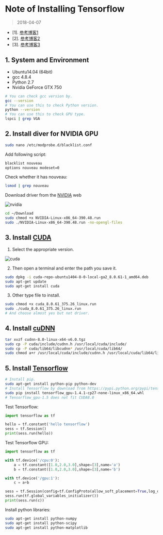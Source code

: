 # Note of Installing Tensorflow
> 2018-04-07

* [1]. [参考博客1](https://blog.csdn.net/qq_26815027/article/details/79629193)
* [2]. [参考博客2](https://www.cnblogs.com/zengcv/p/6564517.html)
* [3]. [参考博客3](https://www.linuxidc.com/Linux/2017-01/139300.htm)

## 1. System and Environment

* Ubuntu14.04 (64bit)
* gcc 4.8.4
* Python 2.7
* Nvidia GeForce GTX 750
```sh
# You can check gcc version by.
gcc --version
# You can use this to check Python version.
python --version
# You can use this to check GPU type.
lspci | grep VGA
```

## 2. Install diver for NVIDIA GPU

```sh
sudo nano /etc/modprobe.d/blacklist.conf
```

Add following script:
```sh
blacklist nouveau
options nouveau modeset=0
```

Check whether it has nouveau:
```sh
lsmod | grep nouveau
```

Download driver from the [NVIDIA](http://www.nvidia.cn/Download/index.aspx?lang=cn) web

![nvidia](https://raw.githubusercontent.com/RotatingSky/Rotating-Sky/master/Tensorflow/Note_Images/2.png)

```sh
cd ~/Download
sudo chmod +x NVIDIA-Linux-x86_64-390.48.run
sudo ./NVIDIA-Linux-x86_64-390.48.run -no-opengl-files
```

## 3. Install [CUDA](https://developer.nvidia.com/cuda-toolkit-archive)

1. Select the appropriate version.

![cuda](https://github.com/RotatingSky/Rotating-Sky/blob/master/Tensorflow/Note_Images/1.png?raw=true)

2. Then open a terminal and enter the path you save it.

```sh
sudo dpkg -i cuda-repo-ubuntu1404-8-0-local-ga2_8.0.61-1_amd64.deb
sudo apt-get update
sudo apt-get install cuda
```

3. Other type file to install.

```sh
sudo chmod +x cuda_8.0.61_375.26_linux.run
sudo ./cuda_8.0.61_375.26_linux.run
# And choose almost yes but not driver.
```

## 4. Install [cuDNN](https://developer.nvidia.com/rdp/cudnn-download)
```sh
tar xvzf cudnn-8.0-linux-x64-v6.0.tgz
sudo cp -P cuda/include/cudnn.h /usr/local/cuda/include/
sudo cp -P cuda/lib64/libcudnn* /usr/local/cuda/lib64/
sudo chmod a+r /usr/local/cuda/include/cudnn.h /usr/local/cuda/lib64/libcudnn*
```

## 5. Install [Tensorflow](https://github.com/tensorflow)
```sh
# Install pip.
sudo apt-get install python-pip python-dev
# Install Tensorflow by download from https://pypi.python.org/pypi/tensorflow-gpu/1.7.0
sudo pip install tensorflow_gpu-1.4.1-cp27-none-linux_x86_64.whl
# Tensorflow_gpu-1.5 does not fit CUDA8.0
```

Test Tensorflow:
```python
import tensorflow as tf

hello = tf.constant('hello tensorflow')
sess = tf.Session()
print(sess.run(hello))
```

Test Tensorflow GPU:
```python
import tensorflow as tf

with tf.device('/cpu:0'):
    a = tf.constant([1.0,2.0,3.0],shape=[3],name='a')
    b = tf.constant([1.0,2.0,3.0],shape=[3],name='b')

with tf.device('/gpu:1'):
    c = a+b

sess = tf.Session(config=tf.ConfigProto(allow_soft_placement=True,log_device_placement=True))
sess.run(tf.global_variables_initializer())
print(sess.run(c))
```

Install python libraries:
```sh
sudo apt-get install python-numpy
sudo apt-get install python-scipy
sudo apt-get install python-matplotlib
```
